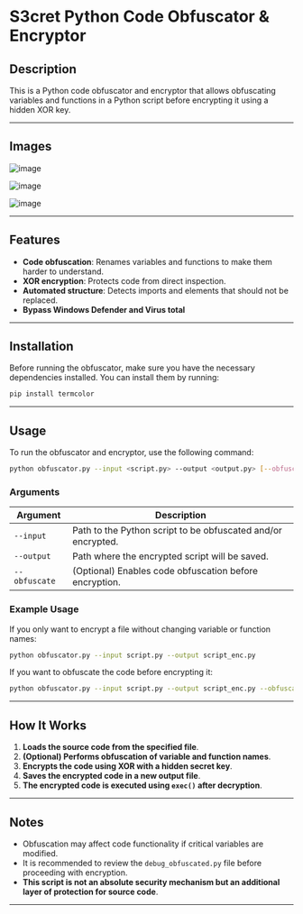 # S3cret Python Code Obfuscator & Encryptor

## Description
This is a Python code obfuscator and encryptor that allows obfuscating variables and functions in a Python script before encrypting it using a hidden XOR key.

---

## Images

![image](https://github.com/user-attachments/assets/e74e897a-c38b-4122-91a5-fe9efb089888)

![image](https://github.com/user-attachments/assets/68748421-aa0b-4150-9594-80b6a7aa8dcb)

![image](https://github.com/user-attachments/assets/2a24fea8-630d-437e-a0e6-70077612b8b1)

---
## Features
- **Code obfuscation**: Renames variables and functions to make them harder to understand.
- **XOR encryption**: Protects code from direct inspection.
- **Automated structure**: Detects imports and elements that should not be replaced.
- **Bypass Windows Defender and Virus total**

---

## Installation
Before running the obfuscator, make sure you have the necessary dependencies installed. You can install them by running:

```sh
pip install termcolor
```

---

## Usage
To run the obfuscator and encryptor, use the following command:

```sh
python obfuscator.py --input <script.py> --output <output.py> [--obfuscate]
```

### Arguments
| Argument       | Description |
|---------------|-------------|
| `--input`      | Path to the Python script to be obfuscated and/or encrypted. |
| `--output`     | Path where the encrypted script will be saved. |
| `--obfuscate`  | (Optional) Enables code obfuscation before encryption. |

### Example Usage
If you only want to encrypt a file without changing variable or function names:

```sh
python obfuscator.py --input script.py --output script_enc.py
```

If you want to obfuscate the code before encrypting it:

```sh
python obfuscator.py --input script.py --output script_enc.py --obfuscate
```

---

## How It Works
1. **Loads the source code from the specified file**.
2. **(Optional) Performs obfuscation of variable and function names**.
3. **Encrypts the code using XOR with a hidden secret key**.
4. **Saves the encrypted code in a new output file**.
5. **The encrypted code is executed using `exec()` after decryption**.

---

## Notes
- Obfuscation may affect code functionality if critical variables are modified.
- It is recommended to review the `debug_obfuscated.py` file before proceeding with encryption.
- **This script is not an absolute security mechanism but an additional layer of protection for source code**.

---

